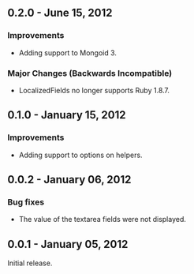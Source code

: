 ## 0.2.0 - June 15, 2012

### Improvements

* Adding support to Mongoid 3.

### Major Changes (Backwards Incompatible)

* LocalizedFields no longer supports Ruby 1.8.7.

## 0.1.0 - January 15, 2012

### Improvements

* Adding support to options on helpers.

## 0.0.2 - January 06, 2012

### Bug fixes

* The value of the textarea fields were not displayed.

## 0.0.1 - January 05, 2012

Initial release.
